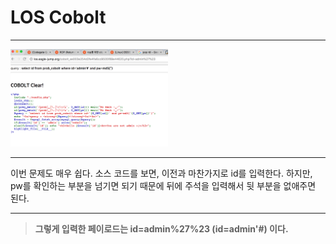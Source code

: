 LOS Cobolt
==========

***

<img src="assets/cobolt_los.png" width=50%/>

***

이번 문제도 매우 쉽다. 소스 코드를 보면, 이전과 마찬가지로 id를 입력한다. 하지만, pw를 확인하는 부분을 넘기면 되기 때문에 뒤에 주석을 입력해서 뒷 부분을 없애주면 된다.

***

>**그렇게 입력한 페이로드는 id=admin%27%23 (id=admin'#) 이다.**
